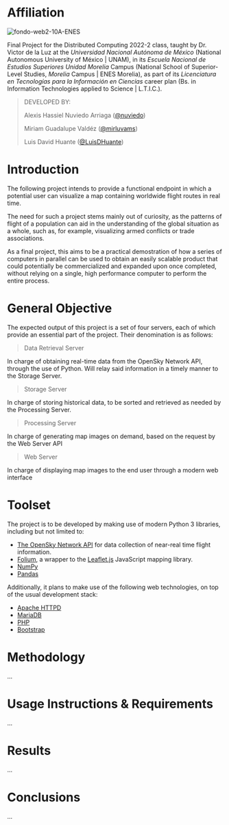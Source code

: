 # Affiliation
![fondo-web2-10A-ENES](https://user-images.githubusercontent.com/100146672/160222385-4576c60e-1005-4753-b34d-c5461658c11b.png)

Final Project for the Distributed Computing 2022-2 class, taught by Dr. Victor de la Luz at the _Universidad Nacional Autónoma de México_ (National Autonomous University of México | UNAM), in its _Escuela Nacional de Estudios Superiores Unidad Morelia_ Campus (National School of Superior-Level Studies, _Morelia_ Campus | ENES Morelia), as part of its _Licenciatura en Tecnologías para la Información en Ciencias_ career plan (Bs. in Information Technologies applied to Science | L.T.I.C.).

> DEVELOPED BY:
>
> Alexis Hassiel Nuviedo Arriaga ([@nuviedo](https://github.com/nuviedo))
> 
> Miriam Guadalupe Valdéz ([@mirluvams](https://github.com/mirluvams))
> 
> Luis David Huante ([@LuisDHuante](https://github.com/LuisDHuante))


# Introduction
The following project intends to provide a functional endpoint in which a potential user can visualize a map containing worldwide flight routes in real time. 

The need for such a project stems mainly out of curiosity, as the patterns of flight of a population can aid in the understanding of the global situation as a whole, such as, for example, visualizing armed conflicts or trade associations.

As a final project, this aims to be a practical demostration of how a series of computers in parallel can be used to obtain an easily scalable product that could potentially be commercialized and expanded upon once completed, without relying on a single, high performance computer to perform the entire process.

# General Objective
The expected output of this project is a set of four servers, each of which provide an essential part of the project. Their denomination is as follows:

> Data Retrieval Server

In charge of obtaining real-time data from the OpenSky Network API, through the use of Python. Will relay said information in a timely manner to the Storage Server.

> Storage Server

In charge of storing historical data, to be sorted and retrieved as needed by the Processing Server.

> Processing Server

In charge of generating map images on demand, based on the request by the Web Server API

> Web Server

In charge of displaying map images to the end user through a modern web interface


# Toolset
The project is to be developed by making use of modern Python 3 libraries, including but not limited to:
* [The OpenSky Network API](https://opensky-network.org/) for data collection of near-real time flight information. 
* [Folium](https://github.com/python-visualization/folium), a wrapper to the [Leaflet.js](https://leafletjs.com/) JavaScript mapping library.
* [NumPy](https://numpy.org/)
* [Pandas](https://pandas.pydata.org/)

Additionally, it plans to make use of the following web technologies, on top of the usual development stack:
* [Apache HTTPD](https://httpd.apache.org/)
* [MariaDB](https://mariadb.org/)
* [PHP](https://www.php.net/)
* [Bootstrap](https://getbootstrap.com/)

# Methodology
...



# Usage Instructions & Requirements
...



# Results
...



# Conclusions
...


